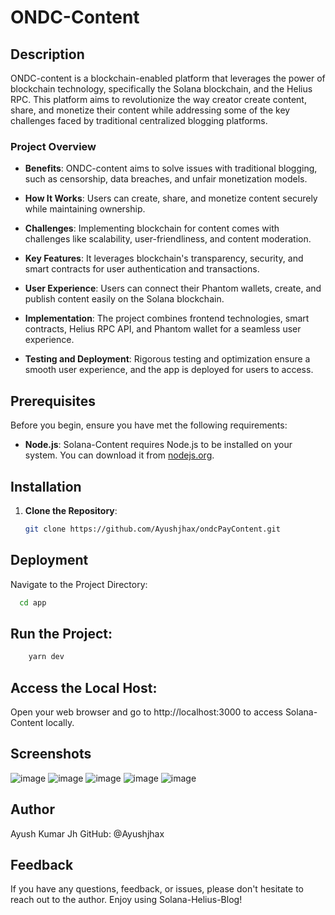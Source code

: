 # ONDC-Content

## Description

ONDC-content is a blockchain-enabled platform that leverages the power of blockchain technology, specifically the Solana blockchain, and the Helius RPC. This platform aims to revolutionize the way creator create content, share, and monetize their content while addressing some of the key challenges faced by traditional centralized blogging platforms.

### Project Overview

- **Benefits**: ONDC-content aims to solve issues with traditional blogging, such as censorship, data breaches, and unfair monetization models.

- **How It Works**: Users can create, share, and monetize content securely while maintaining ownership.

- **Challenges**: Implementing blockchain for content comes with challenges like scalability, user-friendliness, and content moderation.

- **Key Features**: It leverages blockchain's transparency, security, and smart contracts for user authentication and transactions.

- **User Experience**: Users can connect their Phantom wallets, create, and publish content easily on the Solana blockchain.

- **Implementation**: The project combines frontend technologies, smart contracts, Helius RPC API, and Phantom wallet for a seamless user experience.

- **Testing and Deployment**: Rigorous testing and optimization ensure a smooth user experience, and the app is deployed for users to access.

## Prerequisites

Before you begin, ensure you have met the following requirements:

- **Node.js**: Solana-Content requires Node.js to be installed on your system. You can download it from [nodejs.org](https://nodejs.org/).

## Installation

1. **Clone the Repository**:

   ```sh
   git clone https://github.com/Ayushjhax/ondcPayContent.git

## Deployment

Navigate to the Project Directory:

```bash
  cd app
```
## Run the Project:
```bash
    yarn dev
```
## Access the Local Host:
Open your web browser and go to http://localhost:3000 to access Solana-Content locally.

## Screenshots
![image](https://github.com/Ayushjhax/ondcPayContent/assets/116433617/ea3dd8d6-d532-4daa-b076-7bc31ae80ed7)
 ![image](https://github.com/Ayushjhax/ondcPayContent/assets/116433617/b038132d-2191-41e6-8269-cbd35bddc7b3)
![image](https://github.com/Ayushjhax/ondcPayContent/assets/116433617/11801f88-230d-49cd-bf93-11fff9ff1237)
![image](https://github.com/Ayushjhax/ondcPayContent/assets/116433617/be032a67-a7a3-4a05-93a9-885b6fda89ef)
![image](https://github.com/Ayushjhax/ondcPayContent/assets/116433617/3fac4f64-96ac-4e62-9773-adf8e1127c10)



## Author

Ayush Kumar Jh
GitHub: @Ayushjhax


## Feedback

If you have any questions, feedback, or issues, please don't hesitate to reach out to the author. Enjoy using Solana-Helius-Blog!





 


   
